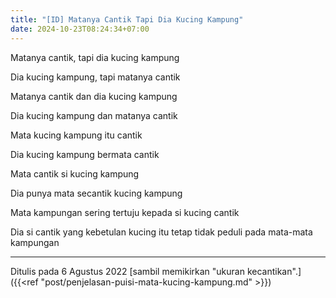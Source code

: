 ```yaml
---
title: "[ID] Matanya Cantik Tapi Dia Kucing Kampung"
date: 2024-10-23T08:24:34+07:00
---
```


Matanya cantik, tapi dia kucing kampung

Dia kucing kampung, tapi matanya cantik

Matanya cantik dan dia kucing kampung

Dia kucing kampung dan matanya cantik

Mata kucing kampung itu cantik

Dia kucing kampung bermata cantik

Mata cantik si kucing kampung

Dia punya mata secantik kucing kampung

Mata kampungan sering tertuju kepada si kucing cantik

Dia si cantik yang kebetulan kucing itu tetap tidak peduli pada mata-mata kampungan

---

Ditulis pada 6 Agustus 2022 [sambil memikirkan "ukuran kecantikan".]({{<ref "post/penjelasan-puisi-mata-kucing-kampung.md" >}})